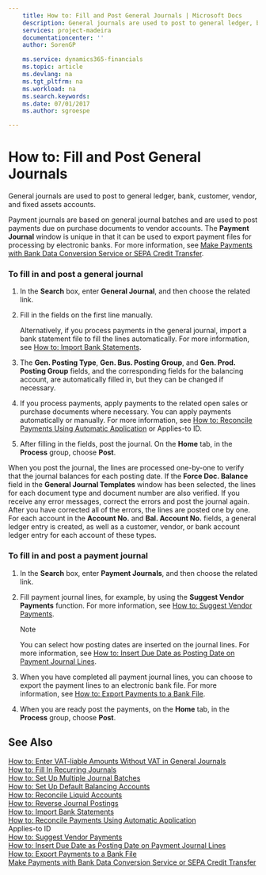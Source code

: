 ```yaml
---
    title: How to: Fill and Post General Journals | Microsoft Docs
    description: General journals are used to post to general ledger, bank, customer, vendor, and fixed assets accounts.
    services: project-madeira
    documentationcenter: ''
    author: SorenGP

    ms.service: dynamics365-financials
    ms.topic: article
    ms.devlang: na
    ms.tgt_pltfrm: na
    ms.workload: na
    ms.search.keywords:
    ms.date: 07/01/2017
    ms.author: sgroespe

---
```

# How to: Fill and Post General Journals
General journals are used to post to general ledger, bank, customer, vendor, and fixed assets accounts.  
  
 Payment journals are based on general journal batches and are used to post payments due on purchase documents to vendor accounts. The **Payment Journal** window is unique in that it can be used to export payment files for processing by electronic banks. For more information, see [Make Payments with Bank Data Conversion Service or SEPA Credit Transfer](../FullExperience/make-payments-with-bank-data-conversion-service-or-sepa-credit-transfer.md).  
  
### To fill in and post a general journal  
  
1.  In the **Search** box, enter **General Journal**, and then choose the related link.  
  
2.  Fill in the fields on the first line manually.  
  
     Alternatively, if you process payments in the general journal, import a bank statement file to fill the lines automatically. For more information, see [How to: Import Bank Statements](../FullExperience/how-to-import-bank-statements.md).  
  
3.  The **Gen. Posting Type**, **Gen. Bus. Posting Group**, and **Gen. Prod. Posting Group** fields, and the corresponding fields for the balancing account, are automatically filled in, but they can be changed if necessary.  
  
4.  If you process payments, apply payments to the related open sales or purchase documents where necessary. You can apply payments automatically or manually. For more information, see [How to: Reconcile Payments Using Automatic Application](../FullExperience/how-to-reconcile-payments-using-automatic-application.md) or Applies-to ID.  
  
5.  After filling in the fields, post the journal. On the **Home** tab, in the **Process** group, choose **Post**.  
  
 When you post the journal, the lines are processed one-by-one to verify that the journal balances for each posting date. If the **Force Doc. Balance** field in the **General Journal Templates** window has been selected, the lines for each document type and document number are also verified. If you receive any error messages, correct the errors and post the journal again. After you have corrected all of the errors, the lines are posted one by one. For each account in the **Account No.** and **Bal. Account No.** fields, a general ledger entry is created, as well as a customer, vendor, or bank account ledger entry for each account of these types.  
  
### To fill in and post a payment journal  
  
1.  In the **Search** box, enter **Payment Journals**, and then choose the related link.  
  
2.  Fill payment journal lines, for example, by using the **Suggest Vendor Payments** function. For more information, see [How to: Suggest Vendor Payments](../FullExperience/how-to-suggest-vendor-payments.md).  
  
    > [!NOTE]  
    >  You can select how posting dates are inserted on the journal lines. For more information, see [How to: Insert Due Date as Posting Date on Payment Journal Lines](../FullExperience/how-to-insert-due-date-as-posting-date-on-payment-journal-lines.md).  
  
3.  When you have completed all payment journal lines, you can choose to export the payment lines to an electronic bank file. For more information, see [How to: Export Payments to a Bank File](../FullExperience/how-to-export-payments-to-a-bank-file.md).  
  
4.  When you are ready post the payments, on the **Home** tab, in the **Process** group, choose **Post**.  
  
## See Also  
 [How to: Enter VAT-liable Amounts Without VAT in General Journals](../FullExperience/how-to-enter-vat-liable-amounts-without-vat-in-general-journals.md)   
 [How to: Fill In Recurring Journals](../FullExperience/how-to-fill-in-recurring-journals.md)   
 [How to: Set Up Multiple Journal Batches](../FullExperience/how-to-set-up-multiple-journal-batches.md)   
 [How to: Set Up Default Balancing Accounts](../FullExperience/how-to-set-up-default-balancing-accounts.md)   
 [How to: Reconcile Liquid Accounts](../FullExperience/how-to-reconcile-liquid-accounts.md)   
 [How to: Reverse Journal Postings](../FullExperience/how-to-reverse-journal-postings.md)   
 [How to: Import Bank Statements](../FullExperience/how-to-import-bank-statements.md)   
 [How to: Reconcile Payments Using Automatic Application](../FullExperience/how-to-reconcile-payments-using-automatic-application.md)   
 Applies-to ID   
 [How to: Suggest Vendor Payments](../FullExperience/how-to-suggest-vendor-payments.md)   
 [How to: Insert Due Date as Posting Date on Payment Journal Lines](../FullExperience/how-to-insert-due-date-as-posting-date-on-payment-journal-lines.md)   
 [How to: Export Payments to a Bank File](../FullExperience/how-to-export-payments-to-a-bank-file.md)   
 [Make Payments with Bank Data Conversion Service or SEPA Credit Transfer](../FullExperience/make-payments-with-bank-data-conversion-service-or-sepa-credit-transfer.md)